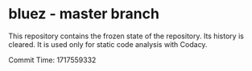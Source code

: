 # bluez - master branch

This repository contains the frozen state of the repository.
Its history is cleared. It is used only for static code
analysis with Codacy.

Commit Time: 1717559332